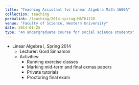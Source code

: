```yaml
---	
title: "Teaching Assistant for Linear Algebra Math 1600A"		
collection: teaching		
permalink: /teaching/2014-spring-MATH1228
venue: "Faculty of Science, Western University"		
date: 2014-01-25
type: "An undergraduate course for social science students"
---	
```

 			
* Linear Algebra I, Spring 2014 	
   * Lecturer: Gord Sinnamon
   * Activities: 
     * Running exercise classes 
     * Marking mid-term and final exmas papers
     * Private tutorials
     * Proctoring final exam

